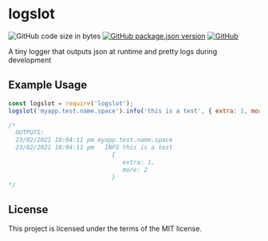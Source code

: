 # logslot
![GitHub code size in bytes](https://img.shields.io/github/languages/code-size/markwylde/logslot)
[![GitHub package.json version](https://img.shields.io/github/package-json/v/markwylde/logslot)](https://github.com/markwylde/logslot/releases)
[![GitHub](https://img.shields.io/github/license/markwylde/logslot)](https://github.com/markwylde/logslot/blob/master/LICENSE)

A tiny logger that outputs json at runtime and pretty logs during development

## Example Usage
```javascript
const logslot = require('logslot');
logslot('myapp.test.name.space').info('this is a test', { extra: 1, more: 2 })

/*
  OUTPUTS:
  23/02/2021 10:04:11 pm myapp.test.name.space                  
  23/02/2021 10:04:11 pm   INFO this is a test
                             {
                                extra: 1,
                                more: 2
                             }
*/
```

## License
This project is licensed under the terms of the MIT license.

